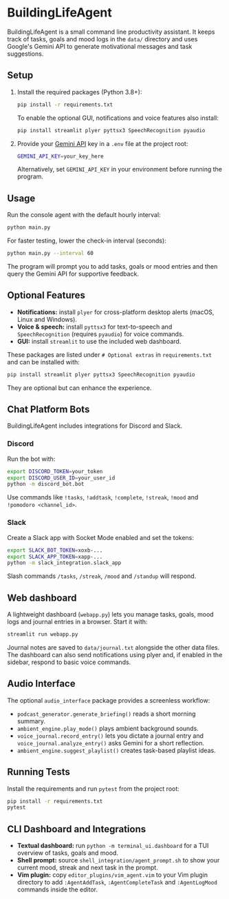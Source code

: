 # BuildingLifeAgent

BuildingLifeAgent is a small command line productivity assistant. It keeps track of tasks, goals and mood logs in the `data/` directory and uses Google's Gemini API to generate motivational messages and task suggestions.

## Setup

1. Install the required packages (Python 3.8+):
   ```bash
   pip install -r requirements.txt
   ```
   To enable the optional GUI, notifications and voice features also install:
   ```bash
   pip install streamlit plyer pyttsx3 SpeechRecognition pyaudio
   ```
2. Provide your [Gemini API](https://ai.google.dev/) key in a `.env` file at the project root:
   ```bash
   GEMINI_API_KEY=your_key_here
   ```
   Alternatively, set `GEMINI_API_KEY` in your environment before running the program.

## Usage

Run the console agent with the default hourly interval:
```bash
python main.py
```
For faster testing, lower the check-in interval (seconds):
```bash
python main.py --interval 60
```
The program will prompt you to add tasks, goals or mood entries and then query the Gemini API for supportive feedback.

## Optional Features

 - **Notifications:** install `plyer` for cross-platform desktop alerts (macOS, Linux and Windows).
- **Voice & speech:** install `pyttsx3` for text-to-speech and `SpeechRecognition` (requires `pyaudio`) for voice commands.
- **GUI:** install `streamlit` to use the included web dashboard.

These packages are listed under `# Optional extras` in `requirements.txt` and can be installed with:
```bash
pip install streamlit plyer pyttsx3 SpeechRecognition pyaudio
```
They are optional but can enhance the experience.

## Chat Platform Bots

BuildingLifeAgent includes integrations for Discord and Slack.

### Discord

Run the bot with:
```bash
export DISCORD_TOKEN=your_token
export DISCORD_USER_ID=your_user_id
python -m discord_bot.bot
```
Use commands like `!tasks`, `!addtask`, `!complete`, `!streak`, `!mood` and `!pomodoro <channel_id>`.

### Slack

Create a Slack app with Socket Mode enabled and set the tokens:
```bash
export SLACK_BOT_TOKEN=xoxb-...
export SLACK_APP_TOKEN=xapp-...
python -m slack_integration.slack_app
```
Slash commands `/tasks`, `/streak`, `/mood` and `/standup` will respond.


## Web dashboard

A lightweight dashboard (`webapp.py`) lets you manage tasks, goals, mood logs and journal entries in a browser. Start it with:
```bash
streamlit run webapp.py
```
Journal notes are saved to `data/journal.txt` alongside the other data files. The dashboard can also send notifications using plyer and, if enabled in the sidebar, respond to basic voice commands.

## Audio Interface

The optional `audio_interface` package provides a screenless workflow:
- `podcast_generator.generate_briefing()` reads a short morning summary.
- `ambient_engine.play_mode()` plays ambient background sounds.
- `voice_journal.record_entry()` lets you dictate a journal entry and `voice_journal.analyze_entry()` asks Gemini for a short reflection.
- `ambient_engine.suggest_playlist()` creates task-based playlist ideas.

## Running Tests

Install the requirements and run `pytest` from the project root:

```bash
pip install -r requirements.txt
pytest
```
## CLI Dashboard and Integrations

- **Textual dashboard:** run `python -m terminal_ui.dashboard` for a TUI overview of tasks, goals and mood.
- **Shell prompt:** source `shell_integration/agent_prompt.sh` to show your current mood, streak and next task in the prompt.
- **Vim plugin:** copy `editor_plugins/vim_agent.vim` to your Vim plugin directory to add `:AgentAddTask`, `:AgentCompleteTask` and `:AgentLogMood` commands inside the editor.

